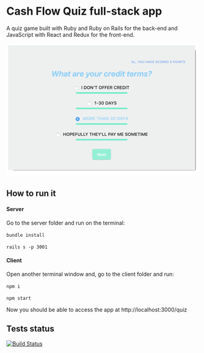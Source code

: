 # Cash Flow Quiz full-stack app

A quiz game built with Ruby and Ruby on Rails for the back-end and JavaScript with React and Redux for the front-end.

![Cash Flow Quiz](/readme_images/app_sample.png)

## How to run it

#### Server

Go to the server folder and run on the terminal:

```bundle install ```

```rails s -p 3001 ```

#### Client

Open another terminal window and, go to the client folder and run:

```npm i ```

```npm start ```

Now you should be able to access the app at http://localhost:3000/quiz

## Tests status

[![Build Status](https://travis-ci.org/VladmirVolgen/cash-flow-quiz.svg?branch=master)](https://travis-ci.org/VladmirVolgen/cash-flow-quiz)


